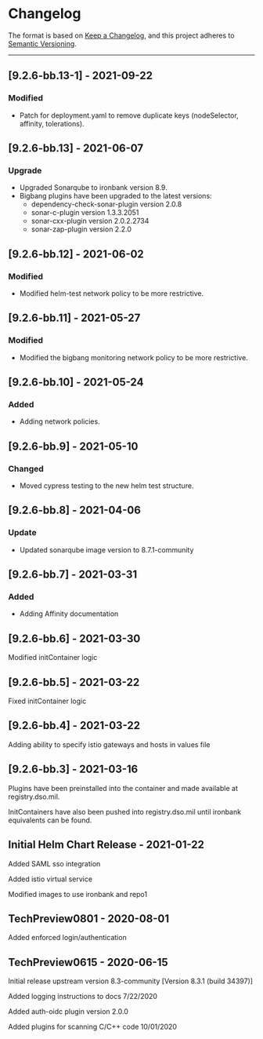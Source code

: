 # Changelog

The format is based on [Keep a Changelog](https://keepachangelog.com/en/1.0.0/), and this project adheres to [Semantic Versioning](https://semver.org/spec/v2.0.0.html).

---
## [9.2.6-bb.13-1] - 2021-09-22
### Modified
- Patch for deployment.yaml to remove duplicate keys (nodeSelector, affinity, tolerations).

## [9.2.6-bb.13] - 2021-06-07
### Upgrade
- Upgraded Sonarqube to ironbank version 8.9.
- Bigbang plugins have been upgraded to the latest versions:
  - dependency-check-sonar-plugin version 2.0.8
  - sonar-c-plugin version 1.3.3.2051
  - sonar-cxx-plugin version 2.0.2.2734
  - sonar-zap-plugin version 2.2.0

## [9.2.6-bb.12] - 2021-06-02
### Modified
- Modified helm-test network policy to be more restrictive.

## [9.2.6-bb.11] - 2021-05-27
### Modified
- Modified the bigbang monitoring network policy to be more restrictive.

## [9.2.6-bb.10] - 2021-05-24
### Added
- Adding network policies.

## [9.2.6-bb.9] - 2021-05-10
### Changed
- Moved cypress testing to the new helm test structure.

## [9.2.6-bb.8] - 2021-04-06
### Update
- Updated sonarqube image version to 8.7.1-community

## [9.2.6-bb.7] - 2021-03-31
### Added
- Adding Affinity documentation

## [9.2.6-bb.6] - 2021-03-30

Modified initContainer logic

## [9.2.6-bb.5] - 2021-03-22

Fixed initContainer logic

## [9.2.6-bb.4] - 2021-03-22

Adding ability to specify istio gateways and hosts in values file

## [9.2.6-bb.3] - 2021-03-16
Plugins have been preinstalled into the container and made available at registry.dso.mil.

InitContainers have also been pushed into registry.dso.mil until ironbank equivalents can be found.

## Initial Helm Chart Release - 2021-01-22
Added SAML sso integration

Added istio virtual service

Modified images to use ironbank and repo1

## TechPreview0801 - 2020-08-01
Added enforced login/authentication

## TechPreview0615 - 2020-06-15
Initial release
upstream version 8.3-community [Version 8.3.1 (build 34397)]

Added logging instructions to docs 7/22/2020

Added auth-oidc plugin version 2.0.0

Added plugins for scanning C/C++ code 10/01/2020
